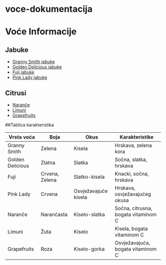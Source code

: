 # voce-dokumentacija

<h1 id="voće-informacije">Voće Informacije</h1>
<h2 id="jabuke">Jabuke</h2>
<ul>
<li><a href="https://www.fiktivni-url.com/granny-smith">Granny Smith jabuke</a></li>
<li><a href="https://www.fiktivni-url.com/golden-delicious">Golden Delicious jabuke</a></li>
<li><a href="https://www.fiktivni-url.com/fuji">Fuji jabuke</a></li>
<li><a href="https://www.fiktivni-url.com/pink-lady">Pink Lady jabuke</a></li>
</ul>
<h2 id="citrusi">Citrusi</h2>
<ul>
<li><a href="https://www.fiktivni-url.com/narance">Naranče</a></li>
<li><a href="https://www.fiktivni-url.com/limuni">Limuni</a></li>
<li><a href="https://www.fiktivni-url.com/grapefruits">Grapefruits</a></li>
</ul>
<p>##Tablica karakteristika</p>
<table>
<thead>
<tr class="header">
<th>Vrsta voća</th>
<th>Boja</th>
<th>Okus</th>
<th>Karakteristike</th>
</tr>
</thead>
<tbody>
<tr class="odd">
<td>Granny Smith</td>
<td>Zelena</td>
<td>Kisela</td>
<td>Hrskava, zelena kora</td>
</tr>
<tr class="even">
<td>Golden Delicious</td>
<td>Zlatna</td>
<td>Slatka</td>
<td>Sočna, slatka, hrskava</td>
</tr>
<tr class="odd">
<td>Fuji</td>
<td>Crvena, Zelena</td>
<td>Slatko-kisela</td>
<td>Knacki, sočna, hrskava</td>
</tr>
<tr class="even">
<td>Pink Lady</td>
<td>Crvena</td>
<td>Osvježavajuće kisela</td>
<td>Hrskava, osvježavajućeg okusa</td>
</tr>
<tr class="odd">
<td>Naranče</td>
<td>Narančasta</td>
<td>Kiselo-slatka</td>
<td>Sočna, citrusna, bogata vitaminom C</td>
</tr>
<tr class="even">
<td>Limuni</td>
<td>Žuta</td>
<td>Kiselo</td>
<td>Kisela, bogata vitaminom C</td>
</tr>
<tr class="odd">
<td>Grapefruits</td>
<td>Roza</td>
<td>Kiselo-gorka</td>
<td>Osvježavajuća, bogata vitaminom C</td>
</tr>
</tbody>
</table>
